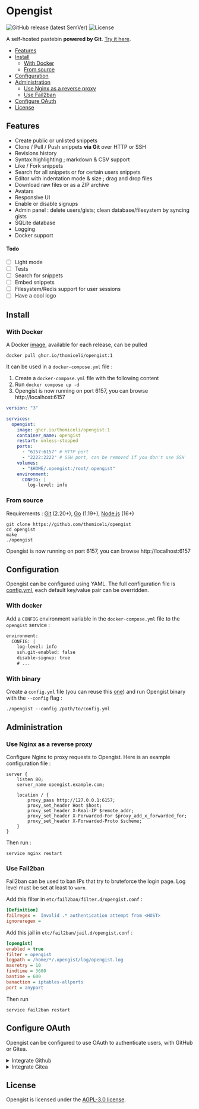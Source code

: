 # Opengist

![GitHub release (latest SemVer)](https://img.shields.io/github/v/release/thomiceli/opengist?sort=semver)
![License](https://img.shields.io/github/license/thomiceli/opengist?color=blue)

A self-hosted pastebin **powered by Git**. [Try it here](https://opengist.thomice.li).

* [Features](#features)
* [Install](#install)
    * [With Docker](#with-docker)
    * [From source](#from-source)
* [Configuration](#configuration)
* [Administration](#administration)
    * [Use Nginx as a reverse proxy](#use-nginx-as-a-reverse-proxy)
    * [Use Fail2ban](#use-fail2ban)
* [Configure OAuth](#configure-oauth)
* [License](#license)

## Features

* Create public or unlisted snippets
* Clone / Pull / Push snippets **via Git** over HTTP or SSH
* Revisions history
* Syntax highlighting ; markdown & CSV support
* Like / Fork snippets
* Search for all snippets or for certain users snippets
* Editor with indentation mode & size ; drag and drop files
* Download raw files or as a ZIP archive
* Avatars
* Responsive UI
* Enable or disable signups
* Admin panel : delete users/gists; clean database/filesystem by syncing gists
* SQLite database
* Logging
* Docker support

#### Todo

- [ ] Light mode
- [ ] Tests
- [ ] Search for snippets
- [ ] Embed snippets
- [ ] Filesystem/Redis support for user sessions
- [ ] Have a cool logo

## Install

### With Docker

A Docker [image](https://github.com/users/thomiceli/packages/container/package/opengist), available for each release, can be pulled

```
docker pull ghcr.io/thomiceli/opengist:1
```

It can be used in a `docker-compose.yml` file :

1. Create a `docker-compose.yml` file with the following content
2. Run `docker compose up -d`
3. Opengist is now running on port 6157, you can browse http://localhost:6157

```yml
version: "3"

services:
  opengist:
    image: ghcr.io/thomiceli/opengist:1
    container_name: opengist
    restart: unless-stopped
    ports:
      - "6157:6157" # HTTP port
      - "2222:2222" # SSH port, can be removed if you don't use SSH
    volumes:
      - "$HOME/.opengist:/root/.opengist"
    environment:
      CONFIG: |
        log-level: info
```

### From source

Requirements : [Git](https://git-scm.com/downloads) (2.20+), [Go](https://go.dev/doc/install) (1.19+), [Node.js](https://nodejs.org/en/download/) (16+)

```shell
git clone https://github.com/thomiceli/opengist
cd opengist
make
./opengist
```

Opengist is now running on port 6157, you can browse http://localhost:6157

## Configuration

Opengist can be configured using YAML. The full configuration file is [config.yml](config.yml), each default key/value
pair can be overridden.

### With docker

Add a `CONFIG` environment variable in the `docker-compose.yml` file to the `opengist` service :

```diff
environment:
  CONFIG: |
    log-level: info
    ssh.git-enabled: false
    disable-signup: true
    # ...
```

### With binary

Create a `config.yml` file (you can reuse this [one](config.yml)) and run Opengist binary with the `--config` flag :

```shell
./opengist --config /path/to/config.yml
```


## Administration

### Use Nginx as a reverse proxy

Configure Nginx to proxy requests to Opengist. Here is an example configuration file :
```
server {
    listen 80;
    server_name opengist.example.com;

    location / {
        proxy_pass http://127.0.0.1:6157;
        proxy_set_header Host $host;
        proxy_set_header X-Real-IP $remote_addr;
        proxy_set_header X-Forwarded-For $proxy_add_x_forwarded_for;
        proxy_set_header X-Forwarded-Proto $scheme;
    }
}
```

Then run :
```shell
service nginx restart 
```

### Use Fail2ban

Fail2ban can be used to ban IPs that try to bruteforce the login page.
Log level must be set at least to `warn`.

Add this filter in `etc/fail2ban/filter.d/opengist.conf` :
```ini
[Definition]
failregex =  Invalid .* authentication attempt from <HOST>
ignoreregex =
```

Add this jail in `etc/fail2ban/jail.d/opengist.conf` :
```ini
[opengist]
enabled = true
filter = opengist
logpath = /home/*/.opengist/log/opengist.log
maxretry = 10
findtime = 3600
bantime = 600
banaction = iptables-allports
port = anyport
```

Then run
```shell
service fail2ban restart 
```

## Configure OAuth

Opengist can be configured to use OAuth to authenticate users, with GitHub or Gitea.

<details>
<summary>Integrate Github</summary>

* Add a new OAuth app in your [Github account settings](https://github.com/settings/applications/new)
* Set 'Authorization callback URL' to `http://opengist.domain/oauth/github/callback`
* Copy the 'Client ID' and 'Client Secret' and add them to the configuration :
  ```yaml
  github.client-key: <key>
  github.secret: <secret>
  ```
</details>

<details>
<summary>Integrate Gitea</summary>

* Add a new OAuth app in Application settings from the [Gitea instance](https://gitea.com/user/settings/applications)
* Set 'Redirect URI' to `http://opengist.domain/oauth/gitea/callback`
* Copy the 'Client ID' and 'Client Secret' and add them to the configuration :
  ```yaml
  gitea.client-key: <key>
  gitea.secret: <secret>
  # URL of the Gitea instance. Default: https://gitea.com/
  gitea.url: http://localhost:3000
  ```
</details>

## License

Opengist is licensed under the [AGPL-3.0 license](LICENSE).
